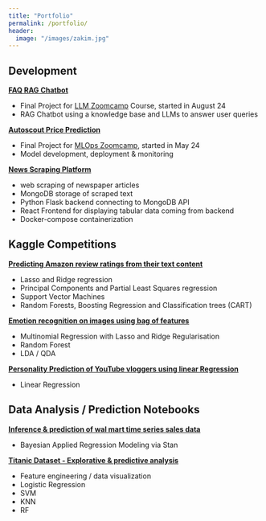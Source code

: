 ```yaml
---
title: "Portfolio"
permalink: /portfolio/
header:
  image: "/images/zakim.jpg"
---
```



## Development

[**FAQ RAG Chatbot**](https://github.com/Alexander-Heinz/vdi_chatbot)
* Final Project for [LLM Zoomcamp](https://github.com/DataTalksClub/llm-zoomcamp/) Course, started in August 24
* RAG Chatbot using a knowledge base and LLMs to answer user queries


[**Autoscout Price Prediction**](https://github.com/Alexander-Heinz/autoscout-price-prediction)
* Final Project for [MLOps Zoomcamp](https://github.com/DataTalksClub/mlops-zoomcamp/tree/main), started in May 24
* Model development, deployment & monitoring


[**News Scraping Platform**](https://github.com/Alexander-Heinz/NewsScraping_staging)
* web scraping of newspaper articles
* MongoDB storage of scraped text
* Python Flask backend connecting to MongoDB API
* React Frontend for displaying tabular data coming from backend
* Docker-compose containerization

## Kaggle Competitions

[**Predicting Amazon review ratings from their text content**](https://www.kaggle.com/glaswasser/baby-reviews-elise-tom-alex-group-5-round-2)
* Lasso and Ridge regression
* Principal Components and Partial Least Squares regression
* Support Vector Machines
* Random Forests, Boosting Regression and Classification trees (CART)


[**Emotion recognition on images using bag of features**](https://www.kaggle.com/glaswasser/emotion-recognition-t5-alexander-cathelijne-final)
* Multinomial Regression with Lasso and Ridge Regularisation
* Random Forest
* LDA / QDA


[**Personality Prediction of YouTube vloggers using linear Regression**](https://www.kaggle.com/glaswasser/notebook-bertlich-arja-heinz-team-2)

* Linear Regression

## Data Analysis / Prediction Notebooks

[**Inference & prediction of wal mart time series sales data**](https://www.kaggle.com/code/glaswasser/inference-prediction-bayesian-regression-rstan)

* Bayesian Applied Regression Modeling via Stan



[**Titanic Dataset - Explorative & predictive analysis**](https://www.kaggle.com/code/glaswasser/titanic-dataset-explorative-predictive-analysis)

* Feature engineering / data visualization
* Logistic Regression
* SVM
* KNN
* RF

